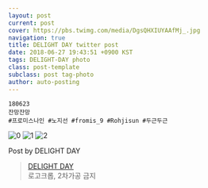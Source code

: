 ```yaml
---
layout: post
current: post
cover: https://pbs.twimg.com/media/DgsQHXIUYAAfMj_.jpg
navigation: true
title: DELIGHT DAY twitter post
date: 2018-06-27 19:43:51 +0900 KST
tags: DELIGHT-DAY photo
class: post-template
subclass: post tag-photo
author: auto-posting
---
```


```  
180623  
잔망잔망  
#프로미스나인 #노지선 #fromis_9 #Rohjisun #두근두근  

```

![0](https://pbs.twimg.com/media/DgsQGYkUEAApCCA.jpg)
![1](https://pbs.twimg.com/media/DgsQG8EU8AA_I1e.jpg)
![2](https://pbs.twimg.com/media/DgsQHXIUYAAfMj_.jpg)


Post by DELIGHT DAY

> [DELIGHT DAY](https://twitter.com/delightday_JS)  
  로고크롭, 2차가공 금지